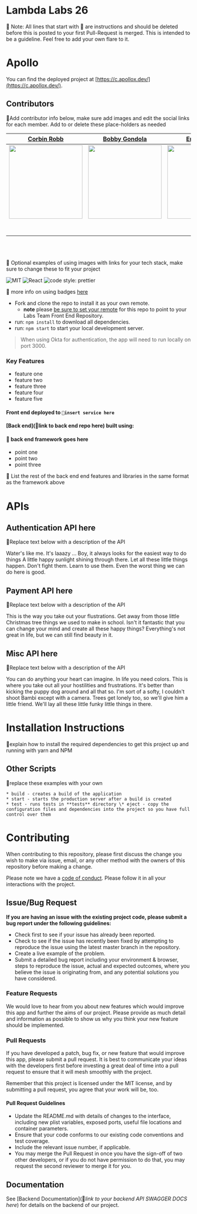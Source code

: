 # Lambda Labs 26

🚫 Note: All lines that start with 🚫 are instructions and should be deleted before this is posted to your first Pull-Request is merged. This is intended to be a guideline. Feel free to add your own flare to it.

# Apollo

You can find the deployed project at [https://c.apollox.dev/](https://c.apollox.dev/).

## Contributors

🚫Add contributor info below, make sure add images and edit the social links for each member. Add to or delete these place-holders as needed

|                                                      [Corbin Robb](https://github.com/corbinrobb)                                                       |                                                       [Bobby Gondola](https://github.com/bobbygondola)                                                        |                                                      [Erik Sandvik](https://github.com/ErikSandvikSEA)                                                       |                                                       [Alan Parker](https://github.com/alan5123)                                                        |                                                      [Kevin Afable](https://github.com/KAfable)                                                       |
| :-----------------------------------------------------------------------------------------------------------------------------------------: | :-------------------------------------------------------------------------------------------------------------------------------------------: | :-----------------------------------------------------------------------------------------------------------------------------------------: | :-------------------------------------------------------------------------------------------------------------------------------------------: | :-----------------------------------------------------------------------------------------------------------------------------------------: |
| [<img src="https://www.dalesjewelers.com/wp-content/uploads/2018/10/placeholder-silhouette-male.png" width = "200" />](https://github.com/) | [<img src="https://www.dalesjewelers.com/wp-content/uploads/2018/10/placeholder-silhouette-female.png" width = "200" />](https://github.com/) | [<img src="https://www.dalesjewelers.com/wp-content/uploads/2018/10/placeholder-silhouette-male.png" width = "200" />](https://github.com/) | [<img src="https://www.dalesjewelers.com/wp-content/uploads/2018/10/placeholder-silhouette-female.png" width = "200" />](https://github.com/) | [<img src="https://avatars3.githubusercontent.com/u/26587049?s=460&u=95135cef49abfda41157bead532f5c2ec33f1d36&v=4" width = "200" />](https://github.com/KAfable) |
|                                [<img src="https://github.com/favicon.ico" width="15"> ](https://github.com/)                                |                            [<img src="https://github.com/favicon.ico" width="15"> ](https://github.com/honda0306)                             |                          [<img src="https://github.com/favicon.ico" width="15"> ](https://github.com/Mister-Corn)                           |                          [<img src="https://github.com/favicon.ico" width="15"> ](https://github.com/NandoTheessen)                           |                           [<img src="https://github.com/favicon.ico" width="15"> ](https://github.com/wvandolah)                            |
|                [ <img src="https://static.licdn.com/sc/h/al2o9zrvru7aqj8e1x2rzsrca" width="15"> ](https://www.linkedin.com/)                |                 [ <img src="https://static.licdn.com/sc/h/al2o9zrvru7aqj8e1x2rzsrca" width="15"> ](https://www.linkedin.com/)                 |                [ <img src="https://static.licdn.com/sc/h/al2o9zrvru7aqj8e1x2rzsrca" width="15"> ](https://www.linkedin.com/)                |                 [ <img src="https://static.licdn.com/sc/h/al2o9zrvru7aqj8e1x2rzsrca" width="15"> ](https://www.linkedin.com/)                 |                [ <img src="https://static.licdn.com/sc/h/al2o9zrvru7aqj8e1x2rzsrca" width="15"> ](https://www.linkedin.com/)                |

<br>
<br>

🚫 Optional examples of using images with links for your tech stack, make sure to change these to fit your project

![MIT](https://img.shields.io/packagist/l/doctrine/orm.svg)
![React](https://img.shields.io/badge/react-v16.7.0--alpha.2-blue.svg)
![code style: prettier](https://img.shields.io/badge/code_style-prettier-ff69b4.svg?style=flat-square)

🚫 more info on using badges [here](https://github.com/badges/shields)

- Fork and clone the repo to install it as your own remote.
  - **note** please [be sure to set your remote](https://help.github.jp/enterprise/2.11/user/articles/changing-a-remote-s-url/) for this repo to point to your Labs Team Front End Repository.
- run: `npm install` to download all dependencies.
- run: `npm start` to start your local development server.

> When using Okta for authentication, the app will need to run locally on port 3000.

### Key Features

- feature one
- feature two
- feature three
- feature four
- feature five

#### Front end deployed to `🚫insert service here`

#### [Back end](🚫link to back end repo here) built using:

#### 🚫 back end framework goes here

- point one
- point two
- point three

🚫 List the rest of the back end end features and libraries in the same format as the framework above

# APIs

## Authentication API here

🚫Replace text below with a description of the API

Water's like me. It's laaazy ... Boy, it always looks for the easiest way to do things A little happy sunlight shining through there. Let all these little things happen. Don't fight them. Learn to use them. Even the worst thing we can do here is good.

## Payment API here

🚫Replace text below with a description of the API

This is the way you take out your flustrations. Get away from those little Christmas tree things we used to make in school. Isn't it fantastic that you can change your mind and create all these happy things? Everything's not great in life, but we can still find beauty in it.

## Misc API here

🚫Replace text below with a description of the API

You can do anything your heart can imagine. In life you need colors. This is where you take out all your hostilities and frustrations. It's better than kicking the puppy dog around and all that so. I'm sort of a softy, I couldn't shoot Bambi except with a camera. Trees get lonely too, so we'll give him a little friend. We'll lay all these little funky little things in there.

# Installation Instructions

🚫explain how to install the required dependencies to get this project up and running with yarn and NPM

## Other Scripts

🚫replace these examples with your own

    * build - creates a build of the application
    * start - starts the production server after a build is created
    * test - runs tests in **tests** directory \* eject - copy the configuration files and dependencies into the project so you have full control over them

# Contributing

When contributing to this repository, please first discuss the change you wish to make via issue, email, or any other method with the owners of this repository before making a change.

Please note we have a [code of conduct](./CODE_OF_CONDUCT.md). Please follow it in all your interactions with the project.

## Issue/Bug Request

**If you are having an issue with the existing project code, please submit a bug report under the following guidelines:**

- Check first to see if your issue has already been reported.
- Check to see if the issue has recently been fixed by attempting to reproduce the issue using the latest master branch in the repository.
- Create a live example of the problem.
- Submit a detailed bug report including your environment & browser, steps to reproduce the issue, actual and expected outcomes, where you believe the issue is originating from, and any potential solutions you have considered.

### Feature Requests

We would love to hear from you about new features which would improve this app and further the aims of our project. Please provide as much detail and information as possible to show us why you think your new feature should be implemented.

### Pull Requests

If you have developed a patch, bug fix, or new feature that would improve this app, please submit a pull request. It is best to communicate your ideas with the developers first before investing a great deal of time into a pull request to ensure that it will mesh smoothly with the project.

Remember that this project is licensed under the MIT license, and by submitting a pull request, you agree that your work will be, too.

#### Pull Request Guidelines

- Update the README.md with details of changes to the interface, including new plist variables, exposed ports, useful file locations and container parameters.
- Ensure that your code conforms to our existing code conventions and test coverage.
- Include the relevant issue number, if applicable.
- You may merge the Pull Request in once you have the sign-off of two other developers, or if you do not have permission to do that, you may request the second reviewer to merge it for you.

## Documentation

See [Backend Documentation](🚫*link to your backend API SWAGGER DOCS here*) for details on the backend of our project.
